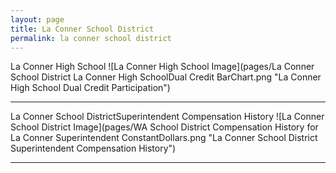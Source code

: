 ```yaml
---
layout: page
title: La Conner School District
permalink: la conner school district
---
```



La Conner High School
![La Conner High School Image](pages/La Conner School District La Conner High SchoolDual Credit BarChart.png "La Conner High School Dual Credit Participation")

___

La Conner School DistrictSuperintendent Compensation History
![La Conner School District Image](pages/WA School District Compensation History for La Conner Superintendent ConstantDollars.png "La Conner School District Superintendent Compensation History")

___

